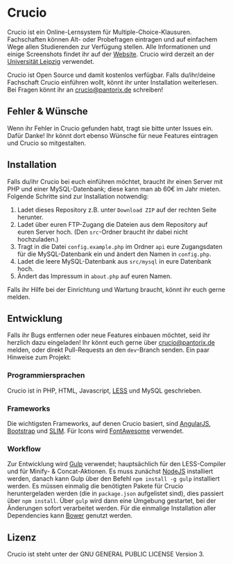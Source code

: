 # Crucio

Crucio ist ein Online-Lernsystem für Multiple-Choice-Klausuren. Fachschaften können Alt- oder Probefragen eintragen und auf einfachem Wege allen Studierenden zur Verfügung stellen. Alle Informationen und einige Screenshots findet ihr auf der [Website](http://crucioproject.github.io). Crucio wird derzeit an der [Universität Leipzig](http://www.crucio-leipzig.de) verwendet.

Crucio ist Open Source und damit kostenlos verfügbar. Falls du/ihr/deine Fachschaft Crucio einführen wollt, könnt ihr unter Installation weiterlesen. Bei Fragen könnt ihr an crucio@pantorix.de schreiben!


## Fehler & Wünsche
Wenn ihr Fehler in Crucio gefunden habt, tragt sie bitte unter Issues ein. Dafür Danke! Ihr könnt dort ebenso Wünsche für neue Features eintragen und Crucio so mitgestalten.


## Installation
Falls du/ihr Crucio bei euch einführen möchtet, braucht ihr einen Server mit PHP und einer MySQL-Datenbank; diese kann man ab 60€ im Jahr mieten. Folgende Schritte sind zur Installation notwendig:

1. Ladet dieses Repository z.B. unter `Download ZIP` auf der rechten Seite herunter.
2. Ladet über euren FTP-Zugang die Dateien aus dem Repository auf euren Server hoch. (Den `src`-Ordner braucht ihr dabei nicht hochzuladen.)
3. Tragt in die Datei `config.example.php` im Ordner `api` eure Zugangsdaten für die MySQL-Datenbank ein und ändert den Namen in `config.php`.
4. Ladet die leere MySQL-Datenbank aus `src/mysql` in eure Datenbank hoch. 
5. Ändert das Impressum in `about.php` auf euren Namen.
 
Falls ihr Hilfe bei der Einrichtung und Wartung braucht, könnt ihr euch gerne melden.


## Entwicklung
Falls ihr Bugs entfernen oder neue Features einbauen möchtet, seid ihr herzlich dazu eingeladen! Ihr könnt euch gerne über crucio@pantorix.de melden, oder direkt Pull-Requests an den `dev`-Branch senden. Ein paar Hinweise zum Projekt:


### Programmiersprachen
Crucio ist in PHP, HTML, Javascript, [LESS](http://lesscss.org) und MySQL geschrieben.

### Frameworks
Die wichtigsten Frameworks, auf denen Crucio basiert, sind [AngularJS](https://angularjs.org), [Bootstrap](http://getbootstrap.com) und [SLIM](http://www.slimframework.com). Für Icons wird [FontAwesome](http://fontawesome.io) verwendet.

### Workflow
Zur Entwicklung wird [Gulp](http://gulpjs.com) verwendet; hauptsächlich für den LESS-Compiler und für Minify- & Concat-Aktionen. Es muss zunächst [NodeJS](https://nodejs.org) installiert werden, danach kann Gulp über den Befehl `npm install -g gulp` installiert werden. Es müssen einmalig die benötigten Pakete für Crucio heruntergeladen werden (die in `package.json` aufgelistet sind), dies passiert über `npm install`. Über `gulp` wird dann eine Umgebung gestartet, bei der Änderungen sofort verarbeitet werden. Für die einmalige Installation aller Dependencies kann [Bower](http://bower.io) genutzt werden.

## Lizenz
Crucio ist steht unter der GNU GENERAL PUBLIC LICENSE Version 3.